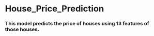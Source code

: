 # House_Price_Prediction
### This model predicts the price of houses using 13 features of those houses.
